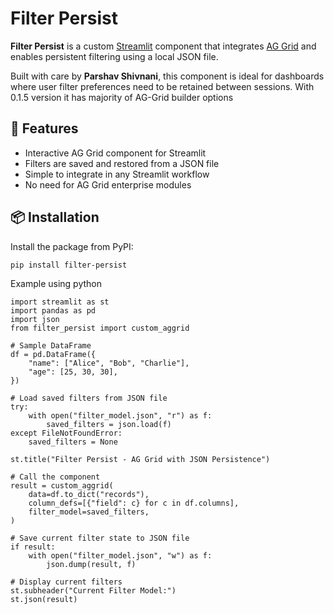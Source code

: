 # Filter Persist

**Filter Persist** is a custom [Streamlit](https://streamlit.io) component that integrates [AG Grid](https://www.ag-grid.com/) and enables persistent filtering using a local JSON file.

Built with care by **Parshav Shivnani**, this component is ideal for dashboards where user filter preferences need to be retained between sessions.
With 0.1.5 version it has majority of AG-Grid builder options
## 🔧 Features

- Interactive AG Grid component for Streamlit
- Filters are saved and restored from a JSON file
- Simple to integrate in any Streamlit workflow
- No need for AG Grid enterprise modules

## 📦 Installation

Install the package from PyPI:

```bash
pip install filter-persist
```

Example using python
```
import streamlit as st
import pandas as pd
import json
from filter_persist import custom_aggrid

# Sample DataFrame
df = pd.DataFrame({
    "name": ["Alice", "Bob", "Charlie"],
    "age": [25, 30, 30],
})

# Load saved filters from JSON file
try:
    with open("filter_model.json", "r") as f:
        saved_filters = json.load(f)
except FileNotFoundError:
    saved_filters = None

st.title("Filter Persist - AG Grid with JSON Persistence")

# Call the component
result = custom_aggrid(
    data=df.to_dict("records"),
    column_defs=[{"field": c} for c in df.columns],
    filter_model=saved_filters,
)

# Save current filter state to JSON file
if result:
    with open("filter_model.json", "w") as f:
        json.dump(result, f)

# Display current filters
st.subheader("Current Filter Model:")
st.json(result)
```